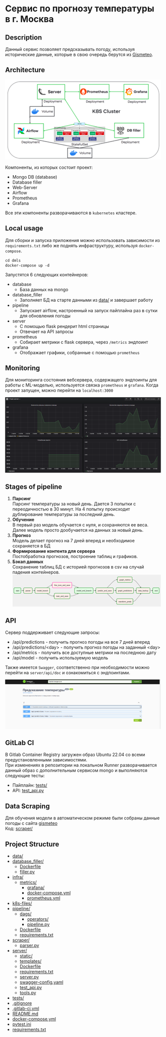 # Сервис по прогнозу температуры в г. Москва

## Description
Данный сервис позволяет предсказывать погоду, используя исторические данные, которые
в свою очередь берутся из [Gismeteo](https://www.gismeteo.ru/diary/4368/2023/1/).

## Architecture
![architecture](./pics/arch.png)

Компоненты, из которых состоит проект:
- Mongo DB (database)
- Database filler
- Web-Server
- Airflow
- Prometheus
- Grafana

Все эти компоненты разворачиваются в `kubernetes` кластере.

## Local usage

Для сборки и запуска приложения можно использовать зависимости из `requirements.txt` либо же поднять инфраструктуру,
используя `docker-compose`.

```
cd dmls
docker-compose up -d
```
Запустятся 6 следующих контейнеров:
* database
    - База данных на mongo
* database_filler
    - Заполняет БД на старте данными из [data/](./data) и завершает работу
* pipeline
    - Запускает airflow, настроенный на запуск пайплайна раз в сутки для обновления погоды
* server
    - С помощью flask рендерит html страницы
    - Отвечает на API запросы
* prometheus
    - Собирает метрики с flask сервера, через `/metrics` эндпоинт
* grafana
    - Отображает графики, собранные с помощью `prometheus`

## Monitoring

Для мониторинга состояния вебсервера, содержащего эндпоинты для работы с ML-моделью,
используется связка `prometheus` и `grafana`. Когда проект запущен, можно перейти на 
`localhost:3000`

![monitoring](./pics/grafana.png)

## Stages of pipeline
1. **Парсинг**<br>
  Парсинг температуры за новый день. Дается 3 попытки с переодичностью в 30 минут. На 4 попытку происходит дублирование температуры за последний день.
2. **Обучение**<br>
  В первый раз модель обучается с нуля, и сохраняются ее веса. <br>
  Далее модель просто дообучается на данных за новый день.
3. **Прогноз**<br>
  Модель делает прогноз на 7 дней вперед и необходимое сохраняется в БД
4. **Формирование контента для сервера**<br>
  Постобработка прогнозов, построение таблиц и графиков.
5. **Бэкап данных**<br>
  Сохранение таблиц БД с историей прогнозов в csv на случай падения контейнеров. 
![pipeline graph](./pics/pipeline_graph.png "pipeline")


## API 
Сервер поддерживает следующие запросы:
* /api/predictions - получить прогноз погоды на все 7 дней вперед
* /api/predictions/&lt;day&gt; - получить прогноз погоды на заданный &lt;day&gt;
* /api/metrics - получить все доступные метрики на последнюю дату
* /api/model - получить используемую модель

Также имеется `Swagger`, соответственно при необходимости можно
перейти на `server/api/doc` и ознакомиться с эндпоинтами.

![image info](./pics/swagger.png)


## GitLab CI
В Gitlab Container Registry загружен образ Ubuntu 22.04 со всеми предустановленными зависимостями.<br>
При изменениях в репозитории на локальном Runner разворачивается данный образ с дополнительным сервисом mongo и выполняются следующие тесты:<br>
* Пайплайн: [tests/](./tests)
* API: [test_api.py](./server/test_api.py)


## Data Scraping
Для обучения модели в автоматическом режиме были собраны данные погоды с сайта [gismeteo](https://www.gismeteo.ru/diary/4368/2023/1)<br>
Код: [scraper/](./scraper)


## Project Structure
* [data/](./data)
* [database_filler/](./database_filler)
  * [Dockerfile](./database_filler/Dockerfile)
  * [filler.py](./database_filler/filler.py)
* [infra/](./infra)
  * [metrics/](./infra/metrics)
    * [grafana/](./infra/metrics/grafana)
    * [docker-compose.yml](./infra/metrics/docker-compose.yml)
    * [prometheus.yml](./infra/metrics/prometheus.yml)
* [k8s-files/](./k8s-files)
* [pipeline/](./pipeline)
  * [dags/](./pipeline/dags)
    * [operators/](./pipeline/dags/operators)
    * [pipeline.py](./pipeline/dags/pipeline.py)
  * [Dockerfile](./pipeline/Dockerfile)
  * [requirements.txt](./pipeline/requirements.txt)
* [scraper/](./scraper)
  * [parser.py](./scraper/parser.py)
* [server/](./server)
  * [static/](./server/static)
  * [templates/](./server/templates)
  * [Dockerfile](./server/Dockerfile)
  * [requirements.txt](./server/requirements.txt)
  * [server.py](./server/server.py)
  * [swagger-config.yaml](./server/swagger-config.yaml)
  * [test_api.py](./server/test_api.py)
  * [tools.py](./server/tools.py)
* [tests/](./tests)
* [.gitignore](./.gitignore)
* [.gitlab-ci.yml](./.gitlab-ci.yml)
* [README.md](./README.md)
* [docker-compose.yml](./docker-compose.yml)
* [pytest.ini](./pytest.ini)
* [requirements.txt](./requirements.txt)
